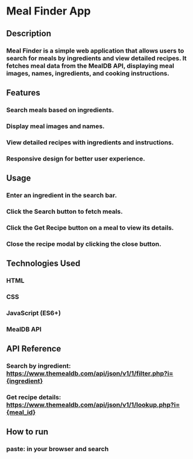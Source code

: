 # Meal Finder App

## Description

### Meal Finder is a simple web application that allows users to search for meals by ingredients and view detailed recipes. It fetches meal data from the MealDB API, displaying meal images, names, ingredients, and cooking instructions.

## Features

### Search meals based on ingredients.
### Display meal images and names.
### View detailed recipes with ingredients and instructions.
### Responsive design for better user experience.



## Usage

### Enter an ingredient in the search bar.
### Click the Search button to fetch meals.
### Click the Get Recipe button on a meal to view its details.
### Close the recipe modal by clicking the close button.

## Technologies Used

### HTML
### CSS
### JavaScript (ES6+)
### MealDB API

## API Reference

### Search by ingredient: https://www.themealdb.com/api/json/v1/1/filter.php?i={ingredient}
### Get recipe details: https://www.themealdb.com/api/json/v1/1/lookup.php?i={meal_id}

## How to run

### paste: in your browser and search